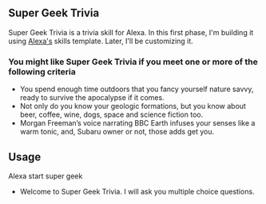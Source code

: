 ## Super Geek Trivia
Super Geek Trivia is a trivia skill for Alexa. In this first phase, I'm building it using [Alexa's](https://github.com/alexa/skill-sample-nodejs-trivia) skills template. Later, I'll be
customizing it.

### You might like Super Geek Trivia if you meet one or more of the following criteria
- You spend enough time outdoors that you fancy yourself nature savvy, ready to survive the apocalypse if it comes.
- Not only do you know your geologic formations, but you know about beer, coffee, wine, dogs, space and science fiction too.
- Morgan Freeman’s voice narrating BBC Earth infuses your senses like a warm tonic, and, Subaru owner or not, those adds get you.

## Usage
Alexa start super geek
- Welcome to Super Geek Trivia. I will ask you multiple choice questions.

